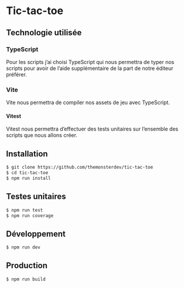 # Tic-tac-toe

## Technologie utilisée

### TypeScript

Pour les scripts j’ai choisi TypeScript qui nous permettra de typer nos scripts pour avoir de l’aide supplémentaire de la part de notre éditeur préférer.

### Vite

Vite nous permettra de compiler nos assets de jeu avec TypeScript.

#### Vitest

Vitest nous permettra d’effectuer des tests unitaires sur l’ensemble des scripts que nous allons créer.

## Installation

```bash
$ git clone https://github.com/themonsterdev/tic-tac-toe
$ cd tic-tac-toe
$ npm run install
```

## Testes unitaires

```bash
$ npm run test
$ npm run coverage
```

## Développement

```bash
$ npm run dev
```

## Production

```bash
$ npm run build
```
